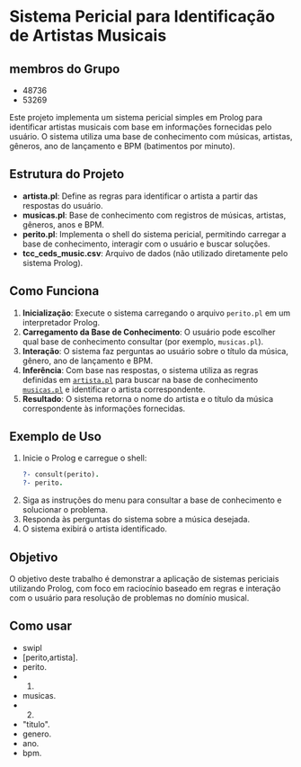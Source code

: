 # Sistema Pericial para Identificação de Artistas Musicais

## membros do Grupo
- 48736
- 53269

Este projeto implementa um sistema pericial simples em Prolog para identificar artistas musicais com base em informações fornecidas pelo usuário. O sistema utiliza uma base de conhecimento com músicas, artistas, gêneros, ano de lançamento e BPM (batimentos por minuto).

## Estrutura do Projeto

- **artista.pl**: Define as regras para identificar o artista a partir das respostas do usuário.
- **musicas.pl**: Base de conhecimento com registros de músicas, artistas, gêneros, anos e BPM.
- **perito.pl**: Implementa o shell do sistema pericial, permitindo carregar a base de conhecimento, interagir com o usuário e buscar soluções.
- **tcc_ceds_music.csv**: Arquivo de dados (não utilizado diretamente pelo sistema Prolog).


## Como Funciona

1. **Inicialização**: Execute o sistema carregando o arquivo `perito.pl` em um interpretador Prolog.
2. **Carregamento da Base de Conhecimento**: O usuário pode escolher qual base de conhecimento consultar (por exemplo, `musicas.pl`).
3. **Interação**: O sistema faz perguntas ao usuário sobre o título da música, gênero, ano de lançamento e BPM.
4. **Inferência**: Com base nas respostas, o sistema utiliza as regras definidas em [`artista.pl`](artista.pl) para buscar na base de conhecimento [`musicas.pl`](musicas.pl) e identificar o artista correspondente.
5. **Resultado**: O sistema retorna o nome do artista e o título da música correspondente às informações fornecidas.

## Exemplo de Uso

1. Inicie o Prolog e carregue o shell:
    ```prolog
    ?- consult(perito).
    ?- perito.
    ```
2. Siga as instruções do menu para consultar a base de conhecimento e solucionar o problema.
3. Responda às perguntas do sistema sobre a música desejada.
4. O sistema exibirá o artista identificado.

## Objetivo

O objetivo deste trabalho é demonstrar a aplicação de sistemas periciais utilizando Prolog, com foco em raciocínio baseado em regras e interação com o usuário para resolução de problemas no domínio musical.

## Como usar

- swipl
- [perito,artista].
- perito. 
- 1. 
- musicas. 
- 2. 
- "titulo". 
- genero. 
- ano. 
- bpm.